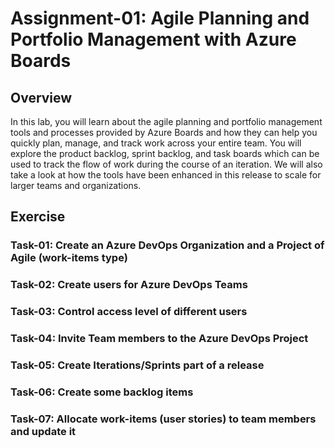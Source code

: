 # Assignment-01: Agile Planning and Portfolio Management with Azure Boards

## Overview

In this lab, you will learn about the agile planning and portfolio management tools and processes provided by Azure Boards and how they can help you quickly plan, manage, and track work across your entire team. You will explore the product backlog, sprint backlog, and task boards which can be used to track the flow of work during the course of an iteration. We will also take a look at how the tools have been enhanced in this release to scale for larger teams and organizations.

## Exercise

### Task-01: Create an Azure DevOps Organization and a Project of Agile (work-items type)

### Task-02: Create users for Azure DevOps Teams

### Task-03: Control access level of different users

### Task-04: Invite Team members to the Azure DevOps Project

### Task-05: Create Iterations/Sprints part of a release

### Task-06: Create some backlog items

### Task-07: Allocate work-items (user stories) to team members and update it
